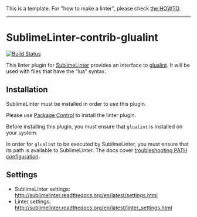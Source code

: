 This is a template. For "how to make a linter", please check [the HOWTO](HOWTO.md).

-----------------------------------------------------------------

SublimeLinter-contrib-glualint
================================

[![Build Status](https://travis-ci.org/SublimeLinter/SublimeLinter-contrib-glualint.svg?branch=master)](https://travis-ci.org/SublimeLinter/SublimeLinter-contrib-glualint)

This linter plugin for [SublimeLinter](https://github.com/SublimeLinter/SublimeLinter) provides an interface to [glualint](https://github.com/FPtje/GLuaFixer). It will be used with files that have the “lua” syntax.

## Installation
SublimeLinter must be installed in order to use this plugin. 

Please use [Package Control](https://packagecontrol.io) to install the linter plugin.

Before installing this plugin, you must ensure that `glualint` is installed on your system.

In order for `glualint` to be executed by SublimeLinter, you must ensure that its path is available to SublimeLinter. The docs cover [troubleshooting PATH configuration](http://sublimelinter.readthedocs.io/en/latest/troubleshooting.html#finding-a-linter-executable).

## Settings
- SublimeLinter settings: http://sublimelinter.readthedocs.org/en/latest/settings.html
- Linter settings: http://sublimelinter.readthedocs.org/en/latest/linter_settings.html

